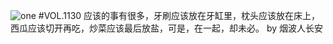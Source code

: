 ![one](http://image.wufazhuce.com/FlmFwFQxlZxPsTn6rj_CMxJ3UkHT)
#VOL.1130
应该的事有很多，牙刷应该放在牙缸里，枕头应该放在床上，西瓜应该切开再吃，炒菜应该最后放盐，可是，在一起，却未必。 by 烟波人长安